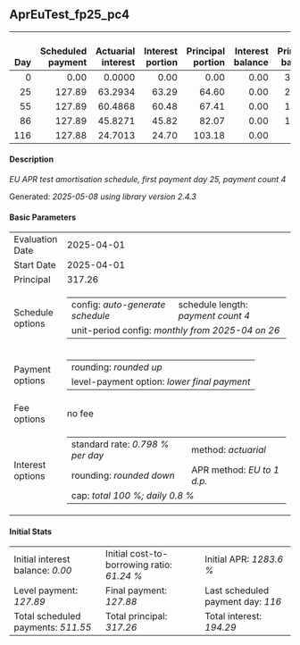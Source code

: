 <h2>AprEuTest_fp25_pc4</h2>
<table>
    <thead style="vertical-align: bottom;">
        <th style="text-align: right;">Day</th>
        <th style="text-align: right;">Scheduled payment</th>
        <th style="text-align: right;">Actuarial interest</th>
        <th style="text-align: right;">Interest portion</th>
        <th style="text-align: right;">Principal portion</th>
        <th style="text-align: right;">Interest balance</th>
        <th style="text-align: right;">Principal balance</th>
        <th style="text-align: right;">Total actuarial interest</th>
        <th style="text-align: right;">Total interest</th>
        <th style="text-align: right;">Total principal</th>
    </thead>
    <tr style="text-align: right;">
        <td class="ci00">0</td>
        <td class="ci01" style="white-space: nowrap;">0.00</td>
        <td class="ci02">0.0000</td>
        <td class="ci03">0.00</td>
        <td class="ci04">0.00</td>
        <td class="ci05">0.00</td>
        <td class="ci06">317.26</td>
        <td class="ci07">0.0000</td>
        <td class="ci08">0.00</td>
        <td class="ci09">0.00</td>
    </tr>
    <tr style="text-align: right;">
        <td class="ci00">25</td>
        <td class="ci01" style="white-space: nowrap;">127.89</td>
        <td class="ci02">63.2934</td>
        <td class="ci03">63.29</td>
        <td class="ci04">64.60</td>
        <td class="ci05">0.00</td>
        <td class="ci06">252.66</td>
        <td class="ci07">63.2934</td>
        <td class="ci08">63.29</td>
        <td class="ci09">64.60</td>
    </tr>
    <tr style="text-align: right;">
        <td class="ci00">55</td>
        <td class="ci01" style="white-space: nowrap;">127.89</td>
        <td class="ci02">60.4868</td>
        <td class="ci03">60.48</td>
        <td class="ci04">67.41</td>
        <td class="ci05">0.00</td>
        <td class="ci06">185.25</td>
        <td class="ci07">123.7802</td>
        <td class="ci08">123.77</td>
        <td class="ci09">132.01</td>
    </tr>
    <tr style="text-align: right;">
        <td class="ci00">86</td>
        <td class="ci01" style="white-space: nowrap;">127.89</td>
        <td class="ci02">45.8271</td>
        <td class="ci03">45.82</td>
        <td class="ci04">82.07</td>
        <td class="ci05">0.00</td>
        <td class="ci06">103.18</td>
        <td class="ci07">169.6073</td>
        <td class="ci08">169.59</td>
        <td class="ci09">214.08</td>
    </tr>
    <tr style="text-align: right;">
        <td class="ci00">116</td>
        <td class="ci01" style="white-space: nowrap;">127.88</td>
        <td class="ci02">24.7013</td>
        <td class="ci03">24.70</td>
        <td class="ci04">103.18</td>
        <td class="ci05">0.00</td>
        <td class="ci06">0.00</td>
        <td class="ci07">194.3086</td>
        <td class="ci08">194.29</td>
        <td class="ci09">317.26</td>
    </tr>
</table>
<h4>Description</h4>
<p><i>EU APR test amortisation schedule, first payment day 25, payment count 4</i></p>
<p>Generated: <i>2025-05-08 using library version 2.4.3</i></p>
<h4>Basic Parameters</h4>
<table>
    <tr>
        <td>Evaluation Date</td>
        <td>2025-04-01</td>
    </tr>
    <tr>
        <td>Start Date</td>
        <td>2025-04-01</td>
    </tr>
    <tr>
        <td>Principal</td>
        <td>317.26</td>
    </tr>
    <tr>
        <td>Schedule options</td>
        <td>
            <table>
                <tr>
                    <td>config: <i>auto-generate schedule</i></td>
                    <td>schedule length: <i><i>payment count</i> 4</i></td>
                </tr>
                <tr>
                    <td colspan="2" style="white-space: nowrap;">unit-period config: <i>monthly from 2025-04 on 26</i></td>
                </tr>
            </table>
        </td>
    </tr>
    <tr>
        <td>Payment options</td>
        <td>
            <table>
                <tr>
                    <td>rounding: <i>rounded up</i></td>
                </tr>
                <tr>
                    <td>level-payment option: <i>lower&nbsp;final&nbsp;payment</i></td>
                </tr>
            </table>
        </td>
    </tr>
    <tr>
        <td>Fee options</td>
        <td>no fee
        </td>
    </tr>
    <tr>
        <td>Interest options</td>
        <td>
            <table>
                <tr>
                    <td>standard rate: <i>0.798 % per day</i></td>
                    <td>method: <i>actuarial</i></td>
                </tr>
                <tr>
                    <td>rounding: <i>rounded down</i></td>
                    <td>APR method: <i>EU to 1 d.p.</i></td>
                </tr>
                <tr>
                    <td colspan="2">cap: <i>total 100 %; daily 0.8 %</td>
                </tr>
            </table>
        </td>
    </tr>
</table>
<h4>Initial Stats</h4>
<table>
    <tr>
        <td>Initial interest balance: <i>0.00</i></td>
        <td>Initial cost-to-borrowing ratio: <i>61.24 %</i></td>
        <td>Initial APR: <i>1283.6 %</i></td>
    </tr>
    <tr>
        <td>Level payment: <i>127.89</i></td>
        <td>Final payment: <i>127.88</i></td>
        <td>Last scheduled payment day: <i>116</i></td>
    </tr>
    <tr>
        <td>Total scheduled payments: <i>511.55</i></td>
        <td>Total principal: <i>317.26</i></td>
        <td>Total interest: <i>194.29</i></td>
    </tr>
</table>